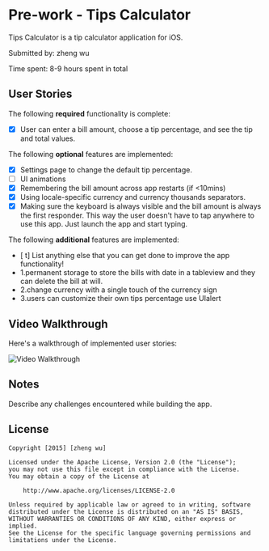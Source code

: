 # Pre-work - Tips Calculator

Tips Calculator is a tip calculator application for iOS.

Submitted by: zheng wu

Time spent: 8-9 hours spent in total

## User Stories

The following **required** functionality is complete:
* [x] User can enter a bill amount, choose a tip percentage, and see the tip and total values.

The following **optional** features are implemented:
* [x] Settings page to change the default tip percentage.
* [ ] UI animations
* [x] Remembering the bill amount across app restarts (if <10mins)
* [x] Using locale-specific currency and currency thousands separators.
* [x] Making sure the keyboard is always visible and the bill amount is always the first responder. This way the user doesn't have to tap anywhere to use this app. Just launch the app and start typing.

The following **additional** features are implemented:

- [ t] List anything else that you can get done to improve the app functionality!
- 1.permanent storage to store the bills with date in a tableview and they can delete the bill at will.
- 2.change currency with a single touch of the currency sign
- 3.users can customize their own tips percentage use UIalert

## Video Walkthrough 

Here's a walkthrough of implemented user stories:

<img src='http://i.imgur.com/BjFd3cV.gif' title='Video Walkthrough' width='' alt='Video Walkthrough' />


## Notes

Describe any challenges encountered while building the app.

## License

    Copyright [2015] [zheng wu]

    Licensed under the Apache License, Version 2.0 (the "License");
    you may not use this file except in compliance with the License.
    You may obtain a copy of the License at

        http://www.apache.org/licenses/LICENSE-2.0

    Unless required by applicable law or agreed to in writing, software
    distributed under the License is distributed on an "AS IS" BASIS,
    WITHOUT WARRANTIES OR CONDITIONS OF ANY KIND, either express or implied.
    See the License for the specific language governing permissions and
    limitations under the License.
